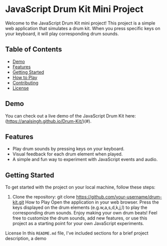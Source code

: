 # JavaScript Drum Kit Mini Project

Welcome to the JavaScript Drum Kit mini project! This project is a simple web application that simulates a drum kit. When you press specific keys on your keyboard, it will play corresponding drum sounds.



## Table of Contents
- [Demo](#demo)
- [Features](#features)
- [Getting Started](#getting-started)
- [How to Play](#how-to-play)
- [Contributing](#contributing)
- [License](#license)

## Demo

You can check out a live demo of the JavaScript Drum Kit here: (https://analsingh.github.io/Drum-Kit/)(#).

## Features

- Play drum sounds by pressing keys on your keyboard.
- Visual feedback for each drum element when played.
- A simple and fun way to experiment with JavaScript events and audio.

## Getting Started

To get started with the project on your local machine, follow these steps:

1. Clone the repository:
   git clone https://github.com/your-username/drum-kit.git
How to Play
Open the application in your web browser.
Press the keys displayed on the drum elements (e.g.w,a,s,d,k,j,l) to play the corresponding drum sounds.
Enjoy making your own drum beats!
Feel free to customize the drum sounds, add new features, or use this project as a starting point for your own JavaScript experiments.

License
In this `README.md` file, I've included sections for a brief project description, a demo
